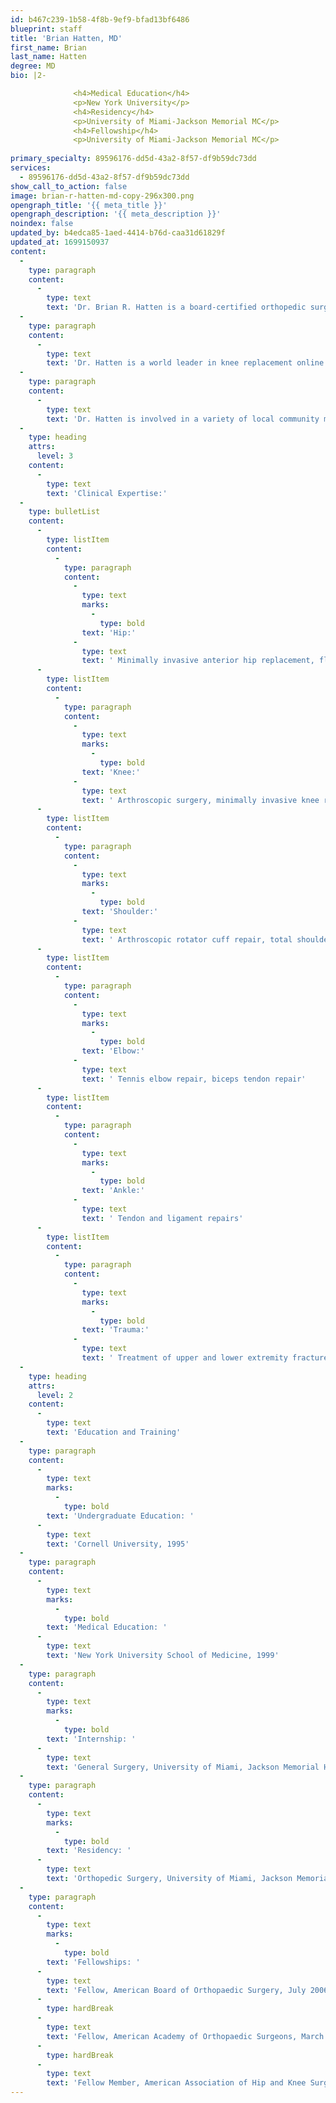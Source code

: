 ```yaml
---
id: b467c239-1b58-4f8b-9ef9-bfad13bf6486
blueprint: staff
title: 'Brian Hatten, MD'
first_name: Brian
last_name: Hatten
degree: MD
bio: |2-

              <h4>Medical Education</h4>
              <p>New York University</p>
              <h4>Residency</h4>
              <p>University of Miami-Jackson Memorial MC</p>
              <h4>Fellowship</h4>
              <p>University of Miami-Jackson Memorial MC</p>
          
primary_specialty: 89596176-dd5d-43a2-8f57-df9b59dc73dd
services:
  - 89596176-dd5d-43a2-8f57-df9b59dc73dd
show_call_to_action: false
image: brian-r-hatten-md-copy-296x300.png
opengraph_title: '{{ meta_title }}'
opengraph_description: '{{ meta_description }}'
noindex: false
updated_by: b4edca85-1aed-4414-b76d-caa31d61829f
updated_at: 1699150937
content:
  -
    type: paragraph
    content:
      -
        type: text
        text: 'Dr. Brian R. Hatten is a board-certified orthopedic surgeon with expertise in total joint replacements, arthroscopic management of athletic injuries, and complex fracture management.'
  -
    type: paragraph
    content:
      -
        type: text
        text: 'Dr. Hatten is a world leader in knee replacement online education and patient support. He created My Knee Guide, which provides comprehensive and interactive resources for knee arthritis patients who are considering knee replacement or who are going through knee replacement surgery. He has also designed a free iPhone app to make accessing My Knee Guide even easier.'
  -
    type: paragraph
    content:
      -
        type: text
        text: 'Dr. Hatten is involved in a variety of local community medical activities. He has served as the Chief of Orthopedic Surgery at Halifax Medical Center, as well as a member of the Executive Committee of the Volusia County Medical Society.'
  -
    type: heading
    attrs:
      level: 3
    content:
      -
        type: text
        text: 'Clinical Expertise:'
  -
    type: bulletList
    content:
      -
        type: listItem
        content:
          -
            type: paragraph
            content:
              -
                type: text
                marks:
                  -
                    type: bold
                text: 'Hip:'
              -
                type: text
                text: ' Minimally invasive anterior hip replacement, fluoroscopic guided injections'
      -
        type: listItem
        content:
          -
            type: paragraph
            content:
              -
                type: text
                marks:
                  -
                    type: bold
                text: 'Knee:'
              -
                type: text
                text: ' Arthroscopic surgery, minimally invasive knee replacement'
      -
        type: listItem
        content:
          -
            type: paragraph
            content:
              -
                type: text
                marks:
                  -
                    type: bold
                text: 'Shoulder:'
              -
                type: text
                text: ' Arthroscopic rotator cuff repair, total shoulder replacements'
      -
        type: listItem
        content:
          -
            type: paragraph
            content:
              -
                type: text
                marks:
                  -
                    type: bold
                text: 'Elbow:'
              -
                type: text
                text: ' Tennis elbow repair, biceps tendon repair'
      -
        type: listItem
        content:
          -
            type: paragraph
            content:
              -
                type: text
                marks:
                  -
                    type: bold
                text: 'Ankle:'
              -
                type: text
                text: ' Tendon and ligament repairs'
      -
        type: listItem
        content:
          -
            type: paragraph
            content:
              -
                type: text
                marks:
                  -
                    type: bold
                text: 'Trauma:'
              -
                type: text
                text: ' Treatment of upper and lower extremity fractures'
  -
    type: heading
    attrs:
      level: 2
    content:
      -
        type: text
        text: 'Education and Training'
  -
    type: paragraph
    content:
      -
        type: text
        marks:
          -
            type: bold
        text: 'Undergraduate Education: '
      -
        type: text
        text: 'Cornell University, 1995'
  -
    type: paragraph
    content:
      -
        type: text
        marks:
          -
            type: bold
        text: 'Medical Education: '
      -
        type: text
        text: 'New York University School of Medicine, 1999'
  -
    type: paragraph
    content:
      -
        type: text
        marks:
          -
            type: bold
        text: 'Internship: '
      -
        type: text
        text: 'General Surgery, University of Miami, Jackson Memorial Hospital, 1999 – 2000'
  -
    type: paragraph
    content:
      -
        type: text
        marks:
          -
            type: bold
        text: 'Residency: '
      -
        type: text
        text: 'Orthopedic Surgery, University of Miami, Jackson Memorial Hospital, 2000 – 2004'
  -
    type: paragraph
    content:
      -
        type: text
        marks:
          -
            type: bold
        text: 'Fellowships: '
      -
        type: text
        text: 'Fellow, American Board of Orthopaedic Surgery, July 2006'
      -
        type: hardBreak
      -
        type: text
        text: 'Fellow, American Academy of Orthopaedic Surgeons, March 2008'
      -
        type: hardBreak
      -
        type: text
        text: 'Fellow Member, American Association of Hip and Knee Surgeons'
---
```


